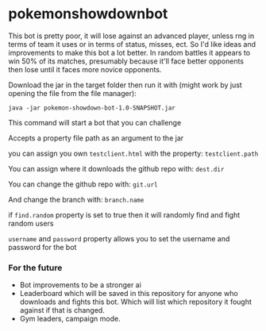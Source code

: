 # pokemonshowdownbot
This bot is pretty poor, it will lose against an advanced player, unless rng in terms of team it uses or in terms of status, misses, ect.  So I'd like ideas and improvements to make this bot a lot better.  In random battles it appears to win 50% of its matches, presumably because it'll face better opponents then lose until it faces more novice opponents.

Download the jar in the target folder then run it with (might work by just opening the file from the file manager): 

`java -jar pokemon-showdown-bot-1.0-SNAPSHOT.jar`

This command will start a bot that you can challenge

Accepts a property file path as an argument to the jar

you can assign you own `testclient.html` with the property: `testclient.path`

You can assign where it downloads the github repo with: `dest.dir`

You can change the github repo with: `git.url`

And change the branch with: `branch.name`

if `find.random` property is set to true then it will randomly find and fight random users

`username` and `password` property allows you to set the username and password for the bot


### For the future
 - Bot improvements to be a stronger ai
 - Leaderboard which will be saved in this repository for anyone who downloads and fights this bot.
 Which will list which repository it fought against if that is changed.
 - Gym leaders, campaign mode.
